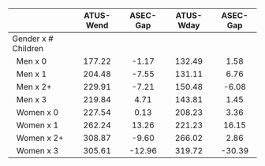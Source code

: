 
|                      |    ATUS-Wend |     ASEC-Gap |    ATUS-Wday |     ASEC-Gap |
| -------------------- | :----------: | :----------: | :----------: | :----------: |
| Gender x # Children  |              |              |              |              |
| &nbsp;&nbsp;Men x 0  |       177.22 |        -1.17 |       132.49 |         1.58 |
| &nbsp;&nbsp;Men x 1  |       204.48 |        -7.55 |       131.11 |         6.76 |
| &nbsp;&nbsp;Men x 2+ |       229.91 |        -7.21 |       150.48 |        -6.08 |
| &nbsp;&nbsp;Men x 3  |       219.84 |         4.71 |       143.81 |         1.45 |
| &nbsp;&nbsp;Women x 0 |       227.54 |         0.13 |       208.23 |         3.36 |
| &nbsp;&nbsp;Women x 1 |       262.24 |        13.26 |       221.23 |        16.15 |
| &nbsp;&nbsp;Women x 2+ |       308.87 |        -9.60 |       266.02 |         2.86 |
| &nbsp;&nbsp;Women x 3 |       305.61 |       -12.96 |       319.72 |       -30.39 |

